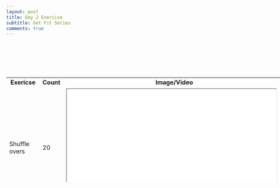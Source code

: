 ```yaml
---
layout: post
title: Day 2 Exercise 
subtitle: Get Fit Series
comments: true
---
```


<p>&nbsp;</p>
<table style="height: 280px; width: 746px;">
<tbody>
<tr style="height: 18px;">
<td style="width: 60px; text-align: center; height: 18px;"><strong>Exericse</strong></td>
<td style="width: 46px; text-align: center; height: 18px;"><strong>Count</strong></td>
<td style="width: 622px; text-align: center; height: 18px;"><strong>Image/Video</strong></td>
</tr>
<tr style="height: 319px;">
<td style="width: 60px; height: 319px;">Shuffle overs</td>
<td style="width: 46px; height: 319px;">20</td>
<td style="width: 622px; height: 319px;"><iframe src="//www.youtube.com/embed/hruNUURGlgU" width="560" height="314" allowfullscreen="allowfullscreen"></iframe></td>
</tr>
<tr style="height: 319px;">
<td style="width: 60px; height: 319px;">
<p>Sled D/B</p>
</td>
<td style="width: 46px; height: 319px;">One round each</td>
<td style="width: 622px; height: 319px;"><iframe src="//www.youtube.com/embed/CUwOeSr1tVg" width="560" height="314" allowfullscreen="allowfullscreen"></iframe></td>
</tr>
<tr style="height: 319px;">
<td style="width: 60px; height: 319px;">Tire flip</td>
<td style="width: 46px; height: 319px;">15</td>
<td style="width: 622px; height: 319px;"><iframe src="//www.youtube.com/embed/1YhSKC6aOpQ" width="560" height="314" allowfullscreen="allowfullscreen"></iframe></td>
</tr>
<tr style="height: 319px;">
<td style="width: 60px; height: 319px;">Lat pulls</td>
<td style="width: 46px; height: 319px;">&nbsp;10</td>
<td style="width: 622px; height: 319px;"><iframe src="//www.youtube.com/embed/lueEJGjTuPQ" width="560" height="314" allowfullscreen="allowfullscreen"></iframe></td>
</tr>
<tr style="height: 319px;">
<td style="width: 60px; height: 319px;">Seated rows</td>
<td style="width: 46px; height: 319px;">10</td>
<td style="width: 622px; height: 319px;"><iframe src="//www.youtube.com/embed/7qK7x-d8V2A" width="560" height="314" allowfullscreen="allowfullscreen"></iframe></td>
</tr>
<tr style="height: 324.609px;">
<td style="width: 60px; height: 324.609px;">Dumbbell rows</td>
<td style="width: 46px; height: 324.609px;">10 each</td>
<td style="width: 622px; height: 324.609px;">&nbsp;<iframe src="//www.youtube.com/embed/-koP10y1qZI" width="560" height="314" allowfullscreen="allowfullscreen"></iframe></td>
</tr>
<tr style="height: 18px;">
<td style="width: 60px; height: 18px;">MP&nbsp;</td>
<td style="width: 46px; height: 18px;">8 - 10</td>
<td style="width: 622px; height: 18px;">&nbsp;?</td>
</tr>
<tr style="height: 18px;">
<td style="width: 60px; height: 18px;">Sit-ups</td>
<td style="width: 46px; height: 18px;">20</td>
<td style="width: 622px; height: 18px;">&nbsp;<iframe src="//www.youtube.com/embed/jDwoBqPH0jk" width="560" height="314" allowfullscreen="allowfullscreen"></iframe></td>
</tr>
<tr style="height: 18px;">
<td style="width: 60px; height: 18px;">Crunches</td>
<td style="width: 46px; height: 18px;">25 - 30</td>
<td style="width: 622px; height: 18px;">&nbsp;<iframe src="//www.youtube.com/embed/Xyd_fa5zoEU" width="560" height="314" allowfullscreen="allowfullscreen"></iframe></td>
</tr>
</tbody>
<p>&nbsp;</p>
<p><strong>&nbsp;</strong></p>